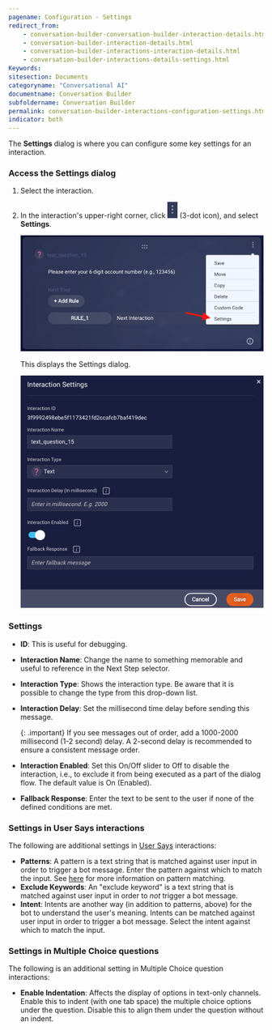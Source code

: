 ```yaml
---
pagename: Configuration - Settings
redirect_from:
    - conversation-builder-conversation-builder-interaction-details.html
    - conversation-builder-interaction-details.html
    - conversation-builder-interactions-interaction-details.html
    - conversation-builder-interactions-details-settings.html
Keywords:
sitesection: Documents
categoryname: "Conversational AI"
documentname: Conversation Builder
subfoldername: Conversation Builder
permalink: conversation-builder-interactions-configuration-settings.html
indicator: both
---
```


The **Settings** dialog is where you can configure some key settings for an interaction.

### Access the Settings dialog

1. Select the interaction.
2. In the interaction's upper-right corner, click <img style="width:20px" src="img/ConvoBuilder/icon_ellipsisVertical_int.png"> (3-dot icon), and select **Settings**.

    <img style="width:600px" class="fancyimage" src="img/ConvoBuilder/interactions_settings1.png">

    This displays the Settings dialog.

    <img style="width:600px" class="fancyimage" src="img/ConvoBuilder/interactions_settings2.png">

### Settings

* **ID**: This is useful for debugging.
* **Interaction Name**: Change the name to something memorable and useful to reference in the Next Step selector.
* **Interaction Type**: Shows the interaction type. Be aware that it is possible to change the type from this drop-down list.
* **Interaction Delay**: Set the millisecond time delay before sending this message.

    {: .important}
    If you see messages out of order, add a 1000-2000 millisecond (1-2 second) delay. A 2-second delay is recommended to ensure a consistent message order.

* **Interaction Enabled**: Set this On/Off slider to Off to disable the interaction, i.e., to exclude it from being executed as a part of the dialog flow. The default value is On (Enabled).
* **Fallback Response**: Enter the text to be sent to the user if none of the defined conditions are met.

### Settings in User Says interactions

The following are additional settings in [User Says](conversation-builder-interactions-user-says.html) interactions:

* **Patterns**: A pattern is a text string that is matched against user input in order to trigger a bot message. Enter the pattern against which to match the input. See [here](conversation-builder-interactions-interaction-basics.html#specify-patterns-in-interactions) for more information on pattern matching.
* **Exclude Keywords**: An "exclude keyword" is a text string that is matched against user input in order to *not* trigger a bot message.
* **Intent**: Intents are another way (in addition to patterns, above) for the bot to understand the user's meaning. Intents can be matched against user input in order to trigger a bot message. Select the intent against which to match the input.

### Settings in Multiple Choice questions

The following is an additional setting in Multiple Choice question interactions:

* **Enable Indentation**: Affects the display of options in text-only channels. Enable this to indent (with one tab space) the multiple choice options under the question. Disable this to align them under the question without an indent. 